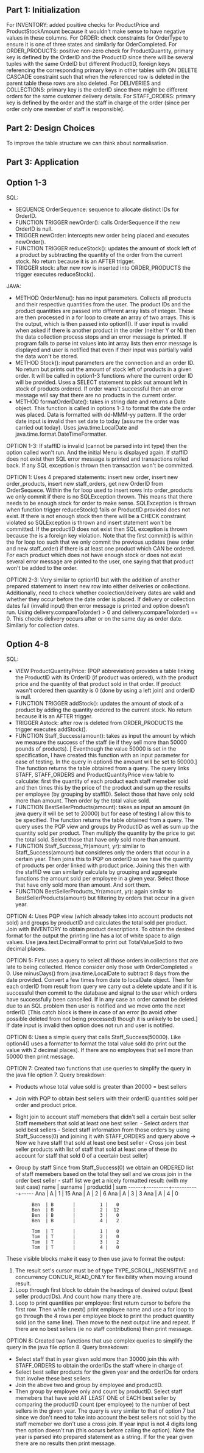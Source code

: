 Part 1: Initialization
-------------------------------------------------------------------------------------------------------------------
For INVENTORY: added positive checks for ProductPrice and ProductStockAmount because it wouldn't make sense to have negative values in these columns.
For ORDER: check constraints for OrderType to ensure it is one of three states and similarly for OderCompleted.
For ORDER_PRODUCTS: positive non-zero check for ProductQuantity,
                    primary key is defined by the OrderID and the ProductID since there will be several tuples with the same OrdeID but different ProductID, 
                    foreign keys referencing the corresponding primary keys in other tables with ON DELETE CASCADE constraint such that when the referenced row is deleted in the parent table these rows are also deleted.
For DELIVERIES and COLLECTIONS: primary key is the orderID since there might be different orders for the same customer delivery details.
For STAFF_ORDERS: primary key is defined by the order and the staff in charge of the order (since per order only one member of staff is responsible).



Part 2: Design Choices
-------------------------------------------------------------------------------------------------------------------
To improve the table structure we can think about normalisation.



Part 3: Application
-------------------------------------------------------------------------------------------------------------------
Option 1-3
-------------
SQL:
- SEQUENCE OrderSequence: sequence to allocate distinct IDs for OrderID.
- FUNCTION TRIGGER newOrder(): calls OrderSequence if the new OrderID is null.
- TRIGGER newOrder: intercepts new order being placed and executes newOrder().
- FUNCTION TRIGGER reduceStock(): updates the amount of stock left of a product by subtracting the quantity of the order from the current stock. No return because it is an AFTER trigger.
- TRIGGER stock: after new row is inserted into ORDER_PRODUCTS the trigger executes reduceStock().

JAVA:
- METHOD OrderMenu(): has no input parameters. Collects all products and their respective quantities from the user. The product IDs and the product quantities are passed into different array lists of integer. These are then processed in a for loop to create an array of two arrays. This is the output, which is then passed into option1(). If user input is invalid when asked if there is another product in the order (neither Y or N) then the data collection process stops and an error message is printed. If program fails to parse int values into int array lists then error message is displayed and user is notified that even if their input was partially valid the data won't be stored. 
- METHOD Stock(): input parameters are the connection and an order ID. No return but prints out the amount of stock left of products in a given order. It will be called in option1-3 functions where the current order ID will be provided. Uses a SELECT statement to pick out amount left in stock of products ordered. If order wans't successful then an error message will say that there are no products in the current order.
- METHOD formatOrderDate(): takes in string date and returns a Date object. This function is called in options 1-3 to format the date the order was placed. Data is formatted with dd-MMM-yy pattern. If the order date input is invalid then set date to today (assume the order was carried out today). Uses java.time.LocalDate and java.time.format.DateTimeFormatter.


OPTION 1-3:
If staffID is invalid (cannot be parsed into int type) then the option called won't run. And the initial Menu is displayed again. If staffID does not exist then SQL error message is printed and transactions rolled back.
If any SQL exception is thrown then transaction won't be committed.

OPTION 1: 
Uses 4 prepared statements: insert new order, insert new order_products, insert new staff_orders, get new OrderID from OrderSequece. 
Within the for loop used to insert rows into order_products we only commit if there is no SQLException thrown. This means that there needs to be enough stock for order to make sense. SQLException is thrown when function trigger reduceStock() fails or ProductID provided does not exist. If there is not enough stock then there will be a CHECK constraint violated so SQLException is thrown and insert statement won't be committed. If the productID does not exist then SQL exception is thrown because the is a foreign key violation. Note that the first commit() is within the for loop too such that we only commit the previous updates (new order and new staff_order) if there is at least one product which CAN be ordered. For each product which does not have enough stock or does not exist several error message are printed to the user, one saying that that product won't be added to the order.

OPTION 2-3:
Very similar to option1() but with the addition of another prepared statement to insert new row into either deliveries or collections. 
Additionally, need to check whether coolection/delivery dates are valid and whether they occur before the date order is placed. If delivery or collection dates fail (invalid input) then error message is printed and option doesn't run. 
Using delivery.compareTo(order) > 0 and delivery.compareTo(order) == 0. This checks delivery occurs after or on the same day as order date. Similarly for collection dates.


Option 4-8
-------------
SQL:
- VIEW ProductQuantityPrice: (PQP abbreviation) provides a table linking the ProductID with its OrderID (if product was ordered), with the product price and the quantity of that product sold in that order. If product wasn't ordered then quantity is 0 (done by using a left join) and orderID is null.
- FUNCTION TRIGGER addStock(): updates the amount of stock of a product by adding the quantity ordered to the current stock. No return because it is an AFTER trigger.
- TRIGGER Astock: after row is deleted from ORDER_PRODUCTS the trigger executes addStock().
- FUNCTION Staff_Success(amount): takes as input the amount by which we measure the success of the staff (ie if they sell more than 50000 pounds of products). 
[ Eventhough the value 50000 is set in the specification, I have created this function with an input parameter for ease of testing. In the query in option6 the amount will be set to 50000.] 
The function returns the table obtained from a query. 
The query links STAFF, STAFF_ORDERS and ProductQuantityPrice view table to calculate: first the quantity of each product each staff memeber sold and then times this by the price of the product and sum up the results per employee (by grouping by staffID). Select those that have only sold more than amount. Then order by the total value sold.
- FUNCTION BestSellerProducts(amount): takes as input an amount (in java query it will be set to 20000) but for ease of testing I allow this to be specified. The function returns the table obtained from a query. 
The query uses the PQP view and groups by ProductID as well as sum up the quantity sold per product. Then multiply the quantity by the price to get the total sold. Select those that have only sold more than amount.
- FUNCTION Staff_Success_Yr(amount, yr): similar to Staff_Success(amount) but consideres only the orders that occur in a certain year. Then joins this to PQP on orderID so we have the quantity of products per order linked with product price. Joining this then with the staffID we can similarly calculate by grouping and aggregate functions the amount sold per employee in a given year. Select those that have only sold more than amount. And sort them.
- FUNCTION BestSellerProducts_Yr(amount, yr): again similar to BestSellerProducts(amount) but filtering by orders that occur in a given year.


OPTION 4:
Uses PQP view (which already takes into account products not sold) and groups by productID and calculates the total sold per product. Join with INVENTORY to obtain product descriptions.
To obtain the desired format for the output the printing line has a lot of white space to align values.
Use java.text.DecimalFormat to print out TotalValueSold to two decimal places.


OPTION 5:
First uses a query to select all those orders in collections that are late to being collected. Hence consider only those with OrderCompleted = 0. Use minusDays() from java.time.LocalDate to subtract 8 days from the date provided. Convert a few times from date to localDate object. Then for each orderID from result from query we carry out a delete update and if it is successful then commit to the database and signal to the user which orders have successfully been cancelled. If in any case an order cannot be deleted due to an SQL problem then user is notified and we move onto the next orderID. [This catch block is there in case of an error (to avoid other possible deleted from not being processed) though it is unlikely to be used.] 
If date input is invalid then option does not run and user is notified.


OPTION 6:
Uses a simple query that calls Staff_Success(50000). Like option4() uses a formatter to format the total value sold (to print out the value with 2 decimal places). 
If there are no employees that sell more than 50000 then print message.


OPTION 7:
Created two functions that use queries to simplify the query in the java file option 7.
Query breakdown:
- Products whose total value sold is greater than 20000 = best sellers
- Join with PQP to obtain best sellers with their orderID quantities sold per order and product price.
- Right join to account staff memebers that didn't sell a certain best seller 
    Staff memebers that sold at least one best seller:
        - Select orders that sold best sellers
        - Select staff information from those orders by using Staff_Success(0) and joining it with STAFF_ORDERS and query above
        -> Now we have staff that sold at least one best seller
        - Cross join best seller products with list of staff that sold at least one of these (to account for staff that sold 0 of a ceertain best seller)
- Group by staff 
Since from Staff_Success(0) we obtain an ORDERED list of staff memebers based on the total they sell and we cross join in the order best seller - staff list we get a nicely formatted result: (with my test case)
            name | surname | productid | sum 
            ------+---------+-----------+-----
            Ana  | A       |         1 |  15
            Ana  | A       |         2 |   6
            Ana  | A       |         3 |   3
            Ana  | A       |         4 |   0
            
            Ben  | B       |         1 |   0
            Ben  | B       |         2 |  12
            Ben  | B       |         3 |   0
            Ben  | B       |         4 |   2
            
            Tom  | T       |         1 |   0
            Tom  | T       |         2 |   0
            Tom  | T       |         3 |   2
            Tom  | T       |         4 |   0
These visible blocks make it easy to then use java to format the output:
1. The result set's cursor must be of type TYPE_SCROLL_INSENSITIVE and concurrency CONCUR_READ_ONLY for flexibility when moving around result.
2. Loop through first block to obtain the headings of desired output (best seller productIDs). And count how many there are. 
3. Loop to print quantities per employee: first return cursor to before the first row. Then while r.next() print employee name and use a for loop to go through the 4 rows per employee block to print the product quantity sold (on the same line). Then move to the next output line and repeat.
If there are no best sellers (ie no staff contributions) then print message.


OPTION 8:
Created two functions that use complex queries to simplify the query in the java file option 8.
Query breakdown:
- Select staff that in year given sold more than 30000 join this with STAFF_ORDERS to obtain the orderIDs the staff where in charge of.
- Select best seller products for the given year and the orderIDs for orders that involve these best sellers.
- Join the above two and group by employee and productID.
- Then group by employee only and count by productID. Select staff memebers that have sold AT LEAST ONE of EACH best seller by comparing the productID count (per employee) to the number of best sellers in the given year.
The query is very similar to that of option 7 but since we don't need to take into account the best sellers not sold by the staff memeber we don't use a cross join.
If year input is not 4 digits long then option doesn't run (this occurs before calling the option). Note the year is parsed into prepared statement as a string. If for the year given there are no results then print message.




